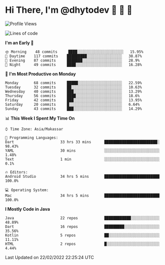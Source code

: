 # Hi There, I'm @dhytodev 👋 👋 👋

<!--
**DhytoDev/dhytodev** is a ✨ _special_ ✨ repository because its `README.md` (this file) appears on your GitHub profile.

Here are some ideas to get you started:

- 🔭 I’m currently working on ...
- 🌱 I’m currently learning ...
- 👯 I’m looking to collaborate on ...
- 🤔 I’m looking for help with ...
- 💬 Ask me about ...
- 📫 How to reach me: ...
- 😄 Pronouns: ...
- ⚡ Fun fact: ...
-->

<!--START_SECTION:waka-->
![Profile Views](http://img.shields.io/badge/Profile%20Views-0-blue)

![Lines of code](https://img.shields.io/badge/From%20Hello%20World%20I%27ve%20Written-135%20Thousand%20lines%20of%20code-blue)

**I'm an Early 🐤** 

```text
🌞 Morning    48 commits     ████░░░░░░░░░░░░░░░░░░░░░   15.95% 
🌆 Daytime    117 commits    █████████░░░░░░░░░░░░░░░░   38.87% 
🌃 Evening    87 commits     ███████░░░░░░░░░░░░░░░░░░   28.9% 
🌙 Night      49 commits     ████░░░░░░░░░░░░░░░░░░░░░   16.28%

```
📅 **I'm Most Productive on Monday** 

```text
Monday       68 commits     █████░░░░░░░░░░░░░░░░░░░░   22.59% 
Tuesday      32 commits     ██░░░░░░░░░░░░░░░░░░░░░░░   10.63% 
Wednesday    40 commits     ███░░░░░░░░░░░░░░░░░░░░░░   13.29% 
Thursday     56 commits     ████░░░░░░░░░░░░░░░░░░░░░   18.6% 
Friday       42 commits     ███░░░░░░░░░░░░░░░░░░░░░░   13.95% 
Saturday     20 commits     █░░░░░░░░░░░░░░░░░░░░░░░░   6.64% 
Sunday       43 commits     ███░░░░░░░░░░░░░░░░░░░░░░   14.29%

```


📊 **This Week I Spent My Time On** 

```text
⌚︎ Time Zone: Asia/Makassar

💬 Programming Languages: 
Dart                     33 hrs 33 mins      ████████████████████████░   98.43% 
YAML                     30 mins             ░░░░░░░░░░░░░░░░░░░░░░░░░   1.48% 
Text                     1 min               ░░░░░░░░░░░░░░░░░░░░░░░░░   0.1%

🔥 Editors: 
Android Studio           34 hrs 5 mins       █████████████████████████   100.0%

💻 Operating System: 
Mac                      34 hrs 5 mins       █████████████████████████   100.0%

```

**I Mostly Code in Java** 

```text
Java                     22 repos            ████████████░░░░░░░░░░░░░   48.89% 
Dart                     16 repos            █████████░░░░░░░░░░░░░░░░   35.56% 
Kotlin                   5 repos             ██░░░░░░░░░░░░░░░░░░░░░░░   11.11% 
HTML                     2 repos             █░░░░░░░░░░░░░░░░░░░░░░░░   4.44%

```



 Last Updated on 22/02/2022 22:25:24 UTC
<!--END_SECTION:waka-->
